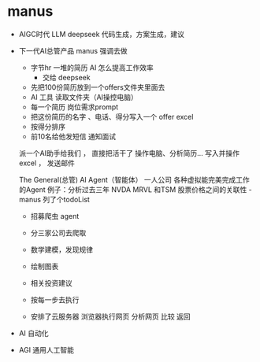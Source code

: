 # manus
- AIGC时代
 LLM deepseek
 代码生成，方案生成，建议
- 下一代AI总管产品
  manus 强调去做
  - 字节hr
     一堆的简历 AI 怎么提高工作效率
    - 交给 deepseek
  - 先把100份简历放到一个offers文件夹里面去
  - AI 工具 读取文件夹（AI操控电脑）
  - 每一个简历 岗位需求prompt
  -  把这份简历的名字 、电话、得分写入一个 offer excel
  - 按得分排序
  - 前10名给他发短信 通知面试

  派一个AI助手给我们 ， 直接把活干了
  操作电脑、分析简历... 写入并操作excel ， 发送邮件

   The General(总管) AI  Agent（智能体）
   一人公司
   各种虚拟能完美完成工作的Agent
例子：分析过去三年 NVDA MRVL 和TSM 股票价格之间的关联性
  -manus 列了个todoList
     - 招募爬虫 agent 
     - 分三家公司去爬取 
     - 数学建模，发现规律
     - 绘制图表
     - 相关投资建议


  - 按每一步去执行
  - 安排了云服务器
     浏览器执行网页
     分析网页
     比较
     返回

- AI 自动化

- AGI 通用人工智能


